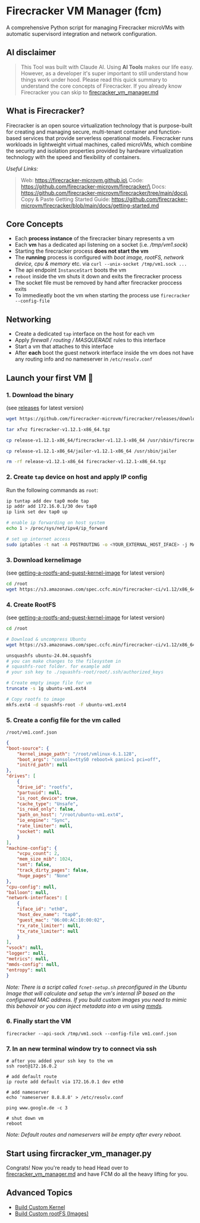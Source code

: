 # Firecracker VM Manager (fcm)

A comprehensive Python script for managing Firecracker microVMs with automatic supervisord integration and network configuration.

## AI disclaimer
>This Tool was built with Claude AI. Using **AI Tools** makes our life easy. However, as a developer it's super important to still understand how things work under hood. Please read this quick summary to understand the core concepts of Firecracker. If you already know Firecracker you can skip to [firecracker_vm_manager.md](firecracker_vm_manager.md)

## What is Firecracker?

Firecracker is an open source virtualization technology that is purpose-built for creating and managing secure, multi-tenant container and function-based services that provide serverless operational models. Firecracker runs workloads in lightweight virtual machines, called microVMs, which combine the security and isolation properties provided by hardware virtualization technology with the speed and flexibility of containers.

*Useful Links:*
>Web: https://firecracker-microvm.github.io\
  Code: https://github.com/firecracker-microvm/firecracker/\
  Docs: https://github.com/firecracker-microvm/firecracker/tree/main/docs\
  Copy & Paste Getting Started Guide: https://github.com/firecracker-microvm/firecracker/blob/main/docs/getting-started.md

## Core Concepts
* Each **process instance** of the firecracker binary represents a vm
* Each **vm** has a dedicated api listening on a socket (i.e. */tmp/vm1.sock*)
* Starting the firecracker process **does not start the vm**
* The **running** process is configured with *boot image, rootFS, network device, cpu & memory* etc. via `curl --unix-socket /tmp/vm1.sock ...`
* The api endpoint `InstanceStart` boots the vm
* `reboot` inside the vm shuts it down and exits the firecracker process
* The socket file must be removed by hand after firecracker proccess exits
* To immedieatly boot the vm when starting the process use `firecracker --config-file`

## Networking
* Create a dedicated `tap` interface on the host for each vm
* Apply *firewall / routing / MASQUERADE* rules to this interface
* Start a vm that attaches to this interface
* After **each** boot the guest network interface inside the vm does not have any routing info and no nameserver in `/etc/resolv.conf`

## Launch your first VM 🚀

### 1. Download the binary
(see [releases](https://github.com/firecracker-microvm/firecracker/releases) for latest version)
```bash
wget https://github.com/firecracker-microvm/firecracker/releases/download/v1.12.1/firecracker-v1.12.1-x86_64.tgz

tar xfvz firecracker-v1.12.1-x86_64.tgz

cp release-v1.12.1-x86_64/firecracker-v1.12.1-x86_64 /usr/sbin/firecracker

cp release-v1.12.1-x86_64/jailer-v1.12.1-x86_64 /usr/sbin/jailer

rm -rf release-v1.12.1-x86_64 firecracker-v1.12.1-x86_64.tgz
```

### 2. Create `tap` device on host and apply IP config
Run the following commands as `root`:
```bash
ip tuntap add dev tap0 mode tap
ip addr add 172.16.0.1/30 dev tap0
ip link set dev tap0 up

# enable ip forwarding on host system
echo 1 > /proc/sys/net/ipv4/ip_forward

# set up internet access
sudo iptables -t nat -A POSTROUTING -o <YOUR_EXTERNAL_HOST_IFACE> -j MASQUERADE
```

### 3. Download kernelimage
(see [getting-a-rootfs-and-guest-kernel-image](https://github.com/firecracker-microvm/firecracker/blob/main/docs/getting-started.md#getting-a-rootfs-and-guest-kernel-image ) for latest version)
```bash
cd /root
wget https://s3.amazonaws.com/spec.ccfc.min/firecracker-ci/v1.12/x86_64/vmlinux-6.1.128
```

### 4. Create RootFS
(see [getting-a-rootfs-and-guest-kernel-image](https://github.com/firecracker-microvm/firecracker/blob/main/docs/getting-started.md#getting-a-rootfs-and-guest-kernel-image ) for latest version)
```bash
cd /root

# Download & uncompress Ubuntu
wget https://s3.amazonaws.com/spec.ccfc.min/firecracker-ci/v1.12/x86_64/ubuntu-24.04.squashfs

unsquashfs ubuntu-24.04.squashfs
# you can make changes to the filesystem in 
# squashfs-root folder. for example add
# your ssh key to ./squashfs-root/root/.ssh/authorized_keys

# Create empty image file for vm
truncate -s 1g ubuntu-vm1.ext4

# Copy rootfs to image
mkfs.ext4 -d squashfs-root -F ubuntu-vm1.ext4
```

### 5. Create a config file for the vm called
`/root/vm1.conf.json`
```json
{
"boot-source": {
    "kernel_image_path": "/root/vmlinux-6.1.128",
    "boot_args": "console=ttyS0 reboot=k panic=1 pci=off",
    "initrd_path": null
},
"drives": [
    {
    "drive_id": "rootfs",
    "partuuid": null,
    "is_root_device": true,
    "cache_type": "Unsafe",
    "is_read_only": false,
    "path_on_host": "/root/ubuntu-vm1.ext4",
    "io_engine": "Sync",
    "rate_limiter": null,
    "socket": null
    }
],
"machine-config": {
    "vcpu_count": 2,
    "mem_size_mib": 1024,
    "smt": false,
    "track_dirty_pages": false,
    "huge_pages": "None"
},
"cpu-config": null,
"balloon": null,
"network-interfaces": [
    {
    "iface_id": "eth0",
    "host_dev_name": "tap0",
    "guest_mac": "06:00:AC:10:00:02",
    "rx_rate_limiter": null,
    "tx_rate_limiter": null
    }
],
"vsock": null,
"logger": null,
"metrics": null,
"mmds-config": null,
"entropy": null
}
```
*Note: There is a script called `fcnet-setup.sh` preconfigured in the Ubuntu Image that will calculate and setup the vm's internal IP based on the configuered MAC address. If you build custom images you need to mimic this behavoir or you can inject metadata into a vm using [mmds](https://github.com/firecracker-microvm/firecracker/blob/main/docs/mmds/mmds-user-guide.md).*

### 6. Finally start the VM
```
firecracker --api-sock /tmp/vm1.sock --config-file vm1.conf.json
```

### 7. In an new terminal window try to connect via ssh
```
# after you added your ssh key to the vm
ssh root@172.16.0.2

# add default route
ip route add default via 172.16.0.1 dev eth0

# add nameserver
echo 'nameserver 8.8.8.8' > /etc/resolv.conf

ping www.google.de -c 3

# shut down vm
reboot
```
*Note: Default routes and nameservers will be empty after every reboot.*

## Start using fircracker_vm_manager.py
Congrats! Now you're ready to head Head over to [firecracker_vm_manager.md](firecracker_vm_manager.md) and have FCM do all the heavy lifting for you.

## Advanced Topics
* [Build Custom Kernel](Build_custom_kernel.md)
* [Build Custom rootFS (Images)](Build_custom_rootfs.md)
